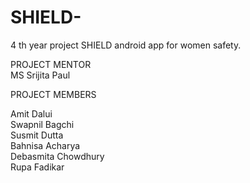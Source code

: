 # SHIELD-
4 th year project SHIELD android app for women safety.

PROJECT MENTOR  
MS Srijita Paul

PROJECT MEMBERS

Amit Dalui  
Swapnil Bagchi   
Susmit Dutta  
Bahnisa Acharya  
Debasmita Chowdhury  
Rupa Fadikar  
 


